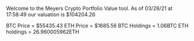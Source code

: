 Welcome to the Meyers Crypto Portfolio Value tool. 
As of 03/28/21 at 17:58:49 our valuation is $104204.26 

BTC Price = $55435.43
 ETH Price = $1685.56
BTC Holdings = 1.06BTC
 ETH holdings = 26.960005962ETH 
